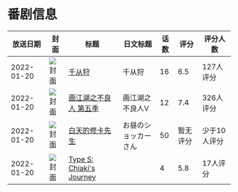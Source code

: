 # 番剧信息

|放送日期|封面|标题|日文标题|话数|评分|评分人数|
|---|---|---|---|---|---|---|
|2022-01-20|![封面](https://lain.bgm.tv/pic/cover/c/b1/b6/305660_GOyig.jpg)|[千从狩](https://bangumi.tv/subject/305660)|千从狩|16|6.5|127人评分|
|2022-01-20|![封面](https://lain.bgm.tv/pic/cover/c/0f/32/343183_StM3j.jpg)|[画江湖之不良人 第五季](https://bangumi.tv/subject/343183)|画江湖之不良人Ⅴ|12|7.4|326人评分|
|2022-01-20|![封面](https://lain.bgm.tv/pic/cover/c/37/ca/363809_xtGEt.jpg)|[白天的修卡先生](https://bangumi.tv/subject/363809)|お昼のショッカーさん|50|暂无评分|少于10人评分|
|2022-01-20|![封面](https://lain.bgm.tv/pic/cover/c/f7/18/366447_D3ST3.jpg)|[Type S: Chiaki's Journey](https://bangumi.tv/subject/366447)||4|5.8|17人评分|
